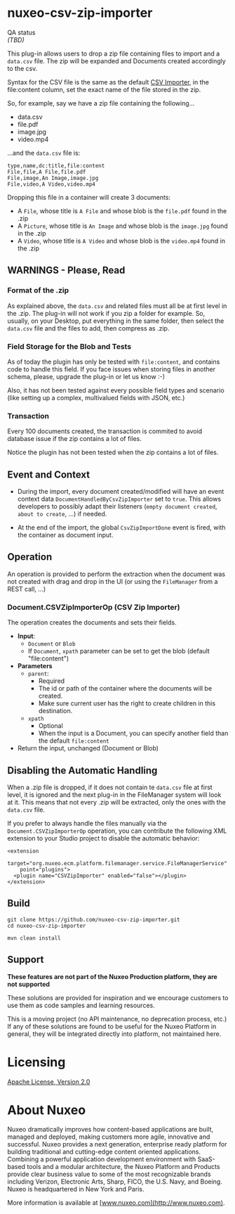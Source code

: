 # nuxeo-csv-zip-importer

QA status<br/>
_(TBD)_

This plug-in allows users to drop a zip file containing files to import and a `data.csv` file. The zip will be expanded and Documents created accordingly to the csv.

Syntax for the CSV file is the same as the default [CSV Importer](https://doc.nuxeo.com/nxdoc/nuxeo-csv/), in the file:content column, set the exact name of the file stored in the zip.

So, for example, say we have a zip file containing the following...

* data.csv
* file.pdf
* image.jpg
* video.mp4

...and the `data.csv` file is:

```
type,name,dc:title,file:content
File,file,A File,file.pdf
File,image,An Image,image.jpg
File,video,A Video,video.mp4
```

Dropping this file in a container will create 3 documents:

* A `File`, whose title is `A File` and whose blob is the `file.pdf` found in the .zip
* A `Picture`, whose title is `An Image` and whose blob is the `image.jpg` found in the .zip
* A `Video`, whose title is `A Video` and whose blob is the `video.mp4` found in the .zip


## WARNINGS - Please, Read

### Format of the .zip

As explained above, the `data.csv` and related files must all be at first level in the .zip. The plug-in will not work if you zip a folder for example. So, usually, on your Desktop, put everything in the same folder, then select the `data.csv` file and the files to add, then compress as .zip.

### Field Storage for the Blob and Tests

As of today the plugin has only be tested with `file:content`, and contains code to handle this field. If you face issues when storing files in another schema, please, upgrade the plug-in or let us know :-)

Also, it has not been tested against every possible field types and scenario (like setting up a complex, multivalued fields with JSON, etc.)

### Transaction
Every 100 documents created, the transaction is commited to avoid database issue if the zip contains a lot of files.

Notice the plugin has not been tested when the zip contains a lot of files.

## Event and Context
* During the import, every document created/modified will have an event context data `DocumentHandledByCsvZipImporter` set to `true`. This allows developers to possibly adapt their listeners (`empty document created`, `about to create`, ...) if needed.

* At the end of the import, the global `CsvZipImportDone` event is fired, with the container as document input.

## Operation
An operation is provided to perform the extraction when the document was not created with drag and drop in the UI (or using the `FileManager` from a REST call, ...)

### Document.CSVZipImporterOp (CSV Zip Importer)

The operation creates the documents and sets their fields.

* **Input**:
  * `Document` or `Blob`
  * If `Document`, `xpath` parameter can be set to get the blob (default "file:content")
* **Parameters**
  * `parent`:
    * Required
    * The id or path of the container where the documents will be created.
    * Make sure current user has the right to create children in this destination.
  * `xpath`
    * Optional
    * When the input is a Document, you can specify another field than the default `file:content`
* Return the input, unchanged (Document or Blob)

## Disabling the Automatic Handling
When a .zip file is dropped, if it does not contain te `data.csv` file at first level, it is ignored and the next plug-in in the FileManager system will look at it. This means that not every .zip will be extracted, only the ones with the `data.csv` file.

If you prefer to always handle the files manually via the `Document.CSVZipImporterOp` operation, you can contribute the following XML extension to your Studio project to disable the automatic behavior:

```
<extension
    target="org.nuxeo.ecm.platform.filemanager.service.FileManagerService"
    point="plugins">
  <plugin name="CSVZipImporter" enabled="false"></plugin>
</extension>
```


## Build

    git clone https://github.com/nuxeo-csv-zip-importer.git
    cd nuxeo-csv-zip-importer
    
    mvn clean install


## Support

**These features are not part of the Nuxeo Production platform, they are not supported**

These solutions are provided for inspiration and we encourage customers to use them as code samples and learning resources.

This is a moving project (no API maintenance, no deprecation process, etc.) If any of these solutions are found to be useful for the Nuxeo Platform in general, they will be integrated directly into platform, not maintained here.


# Licensing

[Apache License, Version 2.0](http://www.apache.org/licenses/LICENSE-2.0)


# About Nuxeo

Nuxeo dramatically improves how content-based applications are built, managed and deployed, making customers more agile, innovative and successful. Nuxeo provides a next generation, enterprise ready platform for building traditional and cutting-edge content oriented applications. Combining a powerful application development environment with SaaS-based tools and a modular architecture, the Nuxeo Platform and Products provide clear business value to some of the most recognizable brands including Verizon, Electronic Arts, Sharp, FICO, the U.S. Navy, and Boeing. Nuxeo is headquartered in New York and Paris.

More information is available at [www.nuxeo.com](http://www.nuxeo.com).  
